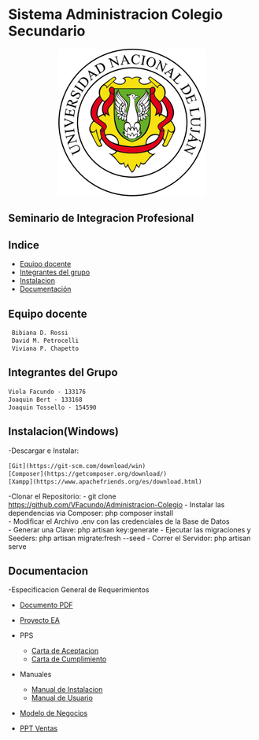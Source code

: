 # Sistema Administracion Colegio Secundario

<p align="center">
<img src="logo.png" title="unlu logo" width="300" height="300">
</p>

## Seminario de Integracion Profesional

## Indice  

- [Equipo docente](#Equipo-docente)
- [Integrantes del grupo](#Integrantes-del-Grupo)
- [Instalacion](#Instalacion(Windows))
- [Documentación](#documentacion)

## Equipo docente
~~~
 Bibiana D. Rossi  
 David M. Petrocelli  
 Viviana P. Chapetto  
~~~  
## Integrantes del Grupo
  ~~~
  Viola Facundo - 133176  
  Joaquin Bert - 133168  
  Joaquin Tossello - 154590  
  ~~~
  ## Instalacion(Windows)

  -Descargar e Instalar:  

    [Git](https://git-scm.com/download/win)  
    [Composer](https://getcomposer.org/download/)  
    [Xampp](https://www.apachefriends.org/es/download.html)  
    
   
   -Clonar el Repositorio:
        - git clone https://github.com/VFacundo/Administracion-Colegio
        - Instalar las dependencias via Composer: php composer install  
        - Modificar el Archivo .env con las credenciales de la Base de Datos  
        - Generar una Clave: php artisan key:generate
        - Ejecutar las migraciones y Seeders: php artisan migrate:fresh --seed
        - Correr el Servidor: php artisan serve  

    
  ## Documentacion  

  -Especificacion General de Requerimientos
   - [Documento PDF](documentacion/egr/egr.docx)  
   - [Proyecto EA](documentacion/egr/admin_colegio.EAP)  
 
 - PPS  
   - [Carta de Aceptacion](documentacion/pps/carta_aceptacion.jpg)  
   - [Carta de Cumplimiento](documentacion/pps/carta_cumplimiento.jpg)  
   
 - Manuales
   - [Manual de Instalacion](documentacion/Manual_de_instalacion.pdf)  
   - [Manual de Usuario](documentacion/Manual_de_usuario.pdf)  
   
 - [Modelo de Negocios](documentacion/modelo_de_negocios.pdf)  
 - [PPT Ventas](documentacion/ppt_ventas.pdf) 
    
